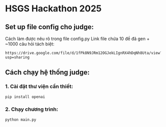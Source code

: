 # HSGS Hackathon 2025

## Set up file config cho judge:

Cách làm được nêu rõ trong file config.py
Link file chứa 10 đề đã gen + ~1000 câu hỏi tách biệt:
```url
https://drive.google.com/file/d/1fPk8N9JRm12OGJekLIgnRX4hDqNh8Uta/view?usp=sharing
```
## Cách chạy hệ thống judge:

### 1. Cài đặt thư viện cần thiết:
```bash
pip install openai
```

### 2. Chạy chương trình:
```bash
python main.py
```
